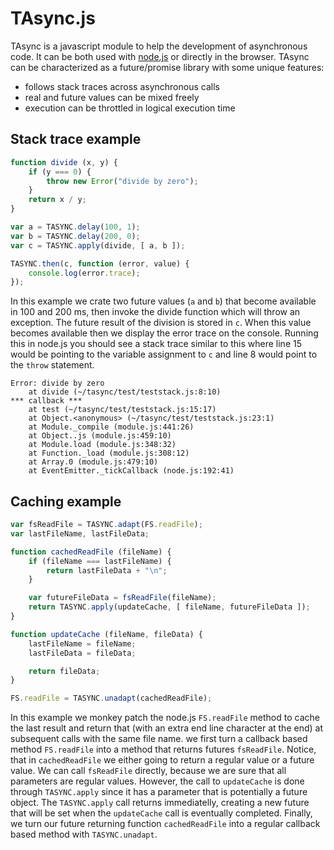 # TAsync.js 

TAsync is a javascript module to help the development of asynchronous code.
It can be both used with [node.js](http://nodejs.org) or directly in the
browser. TAsync can be characterized as a future/promise library with some 
unique features:

* follows stack traces across asynchronous calls
* real and future values can be mixed freely
* execution can be throttled in logical execution time

## Stack trace example

```javascript
function divide (x, y) {
	if (y === 0) {
		throw new Error("divide by zero");
	}
	return x / y;
}

var a = TASYNC.delay(100, 1);
var b = TASYNC.delay(200, 0);
var c = TASYNC.apply(divide, [ a, b ]);

TASYNC.then(c, function (error, value) {
	console.log(error.trace);
});
```

In this example we crate two future values (`a` and `b`) that become 
available in 100 and 200 ms, then invoke the divide function which
will throw an exception. The future result of the division is
stored in `c`. When this value becomes available then we display the
error trace on the console. Running this in node.js you should see
a stack trace similar to this where line 15 would be pointing to the
variable assignment to `c` and line 8 would point to the `throw` 
statement.

```
Error: divide by zero
    at divide (~/tasync/test/teststack.js:8:10)
*** callback ***
    at test (~/tasync/test/teststack.js:15:17)
    at Object.<anonymous> (~/tasync/test/teststack.js:23:1)
    at Module._compile (module.js:441:26)
    at Object..js (module.js:459:10)
    at Module.load (module.js:348:32)
    at Function._load (module.js:308:12)
    at Array.0 (module.js:479:10)
    at EventEmitter._tickCallback (node.js:192:41)
```

## Caching example

```javascript
var fsReadFile = TASYNC.adapt(FS.readFile);
var lastFileName, lastFileData;

function cachedReadFile (fileName) {
	if (fileName === lastFileName) {
		return lastFileData + "\n";
	}

	var futureFileData = fsReadFile(fileName);
	return TASYNC.apply(updateCache, [ fileName, futureFileData ]);
}

function updateCache (fileName, fileData) {
	lastFileName = fileName;
	lastFileData = fileData;

	return fileData;
}

FS.readFile = TASYNC.unadapt(cachedReadFile);
```

In this example we monkey patch the node.js `FS.readFile` method to cache
the last result and return that (with an extra end line character at the
end) at subsequent calls with the same file name. we first turn a callback
based method `FS.readFile` into a method that returns futures `fsReadFile`.
Notice, that in `cachedReadFile` we either going to return a regular value
or a future value. We can call `fsReadFile` directly, because we are sure
that all parameters are regular values. However, the call to `updateCache`
is done through `TASYNC.apply` since it has a parameter that is potentially
a future object. The `TASYNC.apply` call returns immediatelly, creating a
new future that will be set when the `updateCache` call is eventually
completed. Finally, we turn our future returning function `cachedReadFile`
into a regular callback based method with `TASYNC.unadapt`.
 
